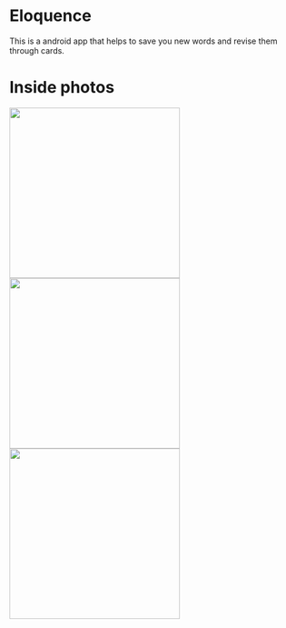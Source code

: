 # Eloquence
This is a android app that helps to save you new words and revise them through cards.

# Inside photos
<a href="url"><img src="https://user-images.githubusercontent.com/72285744/205499953-d4be1eb2-45a9-452f-85b9-16c9bc64d856.jpg" align="left" width="300" ></a>
<a href="url"><img src="https://user-images.githubusercontent.com/72285744/205500253-086f4ceb-6822-4bd2-8a7b-6cbf126806a8.jpg" align="left" width="300" ></a>
<img src="https://user-images.githubusercontent.com/72285744/205500942-5519bc60-0b09-4905-a7af-02ad6aac805b.jpg" width="300" />
